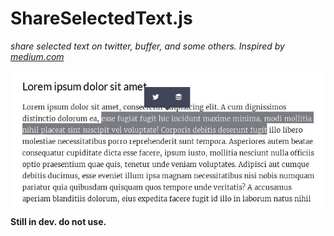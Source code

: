 # ShareSelectedText.js
*share selected text on twitter, buffer, and some others. Inspired by [medium.com](https://medium.com)*

![share selected text - ShareSelectedText.js](demo/sst.jpg)

**Still in dev. do not use.**
